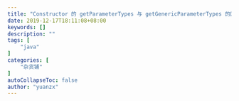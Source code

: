 ```yaml
---
title: "Constructor 的 getParameterTypes 与 getGenericParameterTypes 的区别"
date: 2019-12-17T18:11:08+08:00
keywords: []
description: ""
tags: [
    "java"
]
categories: [
    "杂货铺"
]
autoCollapseToc: false
author: "yuanzx"
---
```


